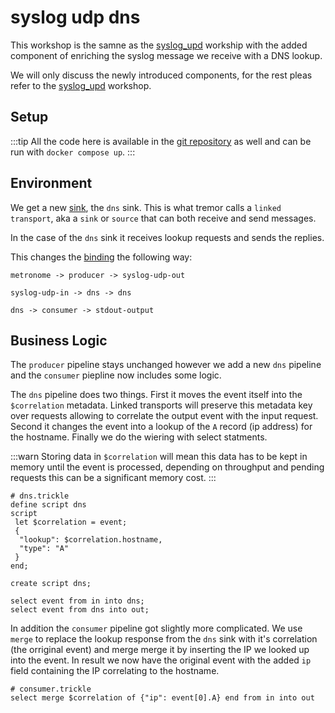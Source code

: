 # syslog udp dns

This workshop is the samne as the [syslog_upd](../14_syslog_udp/) workship with the added component of enriching the syslog message we receive with a DNS lookup.

We will only discuss the newly introduced components, for the rest pleas refer to the [syslog_upd](../14_syslog_udp/) workshop.

## Setup

:::tip
All the code here is available in the [git repository](https://github.com/tremor-rs/tremor-www-docs/tree/main/docs/Workshop/examples/14_syslog_udp) as well and can be run with `docker compose up`.
:::

## Environment

We get a new [sink](etc/tremor/config/00_ramps.yaml), the `dns` sink. This is what tremor calls a `linked transport`, aka a `sink` or `source` that can both receive and send messages.

In the case of the `dns` sink it receives lookup requests and sends the replies.

This changes the [binding](./etc/tremor/config/01_binding.yaml) the following way:

```
metronome -> producer -> syslog-udp-out

syslog-udp-in -> dns -> dns

dns -> consumer -> stdout-output
```

## Business Logic

The `producer` pipeline stays unchanged however we add a new `dns` pipeline and the `consumer` piepline now includes some logic.

The `dns` pipeline does two things. First it moves the event itself into the `$correlation` metadata. Linked transports will preserve this metadata key over requests allowing to correlate the output event with the input request. Second it changes the event into a lookup of the `A` record (ip address) for the hostname. Finally we do the wiering with select statments.

:::warn
Storing data in `$correlation` will mean this data has to be kept in memory until the event is processed, depending on throughput and pending requests this can be a significant memory cost.
:::

```trickle
# dns.trickle
define script dns
script
 let $correlation = event;
 {
  "lookup": $correlation.hostname,
  "type": "A"
 }
end;

create script dns;

select event from in into dns;
select event from dns into out;
```

In addition the `consumer` pipeline got slightly more complicated. We use `merge` to replace the lookup response from the `dns` sink with it's correlation (the orriginal event) and merge merge it by inserting the IP we looked up into the event. In result we now have the original event with the added `ip` field containing the IP correlating to the hostname.

```trickle
# consumer.trickle
select merge $correlation of {"ip": event[0].A} end from in into out
```
